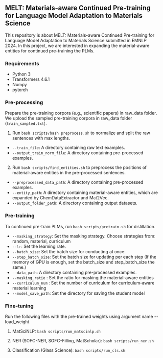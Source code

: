 ## MELT: Materials-aware Continued Pre-training for Language Model Adaptation to Materials Science

This repository is about MELT: Materials-aware Continued Pre-training for Language Model Adaptation to Materials Science submitted in EMNLP 2024. In this project, we are interested in expanding the material-aware entities for continued pre-training the PLMs.

### Requirements
 - Python 3
 - Transformers 4.6.1
 - Numpy 
 - pytorch

### Pre-processing
Prepare the pre-training corpora (e.g., scientific papers) in raw_data folder. We upload the sampled pre-training corpora in raw_data folder (```train_sampled.txt```).

1) Run ```bash scripts/bash preprocess.sh``` to normalize and split the raw sentences with max lengths.

 - ```--train_file```: A directory containing raw text examples.
 - ```--output_train_norm_file```: A directory containing pre-processed examples.

2) Run ```bash scripts/find_entities.sh``` to preprocess the positions of material-aware entities in the pre-processed sentences.

 - ```--preprocessed_data_path```: A directory containing pre-processed examples.
 - ```--entity_path```: A directory containing material-aware entities, which are expanded by ChemDataExtractor and Mat2Vec.
 - ```--output_folder_path```: A directory containing output datasets.
 
### Pre-training
To continued pre-train PLMs, run ```bash scripts/pretrain.sh``` for distillation.

 - ```--masking_strategy```: Set the masking strategy. Choose strategies from: random, material, curriculum
 - ```--lr```: Set the learning rate.
 - ```--batch_size```: Set the batch size for conducting at once. 
 - ```--step_batch_size```: Set the batch size for updating per each step (If the memory of GPU is enough, set the batch_size and step_batch_size the same.)
 - ```--data_path```: A directory containing pre-processed examples.
 - ```--masking_ratio``` : Set the ratio for masking the material-aware entities
 - ```--curriculum_num``` : Set the number of curriculum for curriculum-aware material learning
 - ```--model_save_path```: Set the directory for saving the student model


### Fine-tuning

Run the following files with the pre-trained weights using argument name --load_weight

1) MatSciNLP: ```bash scripts/run_matscinlp.sh```

2) NER (SOFC-NER, SOFC-Filling, MatScholar): ```bash scripts/run_ner.sh```

3) Classification (Glass Science): ```bash scripts/run_cls.sh```